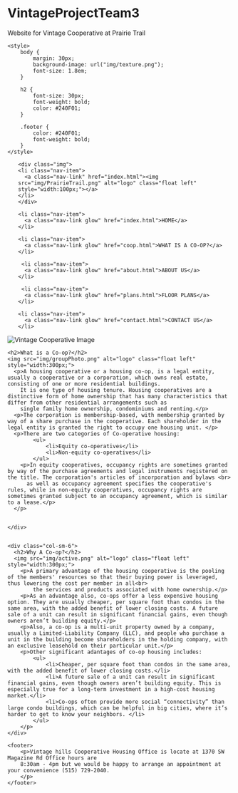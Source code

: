 # VintageProjectTeam3
Website for Vintage Cooperative at Prairie Trail

<!DOCTYPE html>
<html lang="en">

<head>
  <title>Vintage Cooperative of Prairie Trail</title>
  <meta charset="utf-8">
  <meta name="viewport" content="width=device-width, initial-scale=1">
  <link rel="stylesheet" href="https://maxcdn.bootstrapcdn.com/bootstrap/4.5.2/css/bootstrap.min.css">
  <script src="https://ajax.googleapis.com/ajax/libs/jquery/3.5.1/jquery.min.js"></script>
  <script src="https://cdnjs.cloudflare.com/ajax/libs/popper.js/1.16.0/umd/popper.min.js"></script>
  <script src="https://maxcdn.bootstrapcdn.com/bootstrap/4.5.2/js/bootstrap.min.js"></script>
  <!-- Latest compiled and minified CSS -->
<link rel="stylesheet" href="https://stackpath.bootstrapcdn.com/bootstrap/3.4.1/css/bootstrap.min.css" integrity="sha384-HSMxcRTRxnN+Bdg0JdbxYKrThecOKuH5zCYotlSAcp1+c8xmyTe9GYg1l9a69psu" crossorigin="anonymous">

<!-- Optional theme -->
<link rel="stylesheet" href="https://stackpath.bootstrapcdn.com/bootstrap/3.4.1/css/bootstrap-theme.min.css" integrity="sha384-6pzBo3FDv/PJ8r2KRkGHifhEocL+1X2rVCTTkUfGk7/0pbek5mMa1upzvWbrUbOZ" crossorigin="anonymous">

<!-- Latest compiled and minified JavaScript -->
<script src="https://stackpath.bootstrapcdn.com/bootstrap/3.4.1/js/bootstrap.min.js" integrity="sha384-aJ21OjlMXNL5UyIl/XNwTMqvzeRMZH2w8c5cRVpzpU8Y5bApTppSuUkhZXN0VxHd" crossorigin="anonymous"></script>
<link type="text/css" rel="stylesheet" href="vintage.css">
<link type="text/css" rel="stylesheet" href="vintage.scss">
<link type="text/css" rel="stylesheet" href="Roboto-Black.ttf">
<link type="text/css" rel="stylesheet" href="img/texture.png">
<link type="text/css" rel="stylesheet" href="ReggaeOne-Regular.ttf">

    <style>
        body {
            margin: 30px;
            background-image: url("img/texture.png");
            font-size: 1.8em;
        }

        h2 {
            font-size: 30px;
            font-weight: bold;
            color: #240F01;
        }

        .footer {
            color: #240F01;
            font-weight: bold;
        }
    </style>


</head>

<body>

<nav class="navbar navbar-expand-sm bg-light">
  <ul class="navbar-nav">
	
	<div class="img">
	<li class="nav-item">
      <a class="nav-link" href="index.html"><img src="img/PrairieTrail.png" alt="logo" class="float left"  style="width:100px;"></a>
    </li>
	</div>
  
    <li class="nav-item">
      <a class="nav-link glow" href="index.html">HOME</a>
    </li>
	
    <li class="nav-item">
      <a class="nav-link glow" href="coop.html">WHAT IS A CO-OP?</a>
    </li>
	
	 <li class="nav-item">
      <a class="nav-link glow" href="about.html">ABOUT US</a>
    </li>
	
	 <li class="nav-item">
      <a class="nav-link glow" href="plans.html">FLOOR PLANS</a>
    </li>
	
	<li class="nav-item">
      <a class="nav-link glow" href="contact.html">CONTACT US</a>
    </li>
	
  </ul>
</nav>

<img src="img/homePage2.jpg" class = "center" alt = "Vintage Cooperative Image">
  
<div class="container">
    
  <div class="row">
    <div class="col-sm-6">

    <h2>What is a Co-op?</h2>
    <img src="img/groupPhoto.png" alt="logo" class="float left"  style="width:300px;">
      <p>A housing cooperative or a housing co-op, is a legal entity, usually a cooperative or a corporation, which owns real estate, consisting of one or more residential buildings.
        It is one type of housing tenure. Housing cooperatives are a distinctive form of home ownership that has many characteristics that differ from other residential arrangements such as 
        single family home ownership, condominiums and renting.</p>
      <p>The corporation is membership-based, with membership granted by way of a share purchase in the cooperative. Each shareholder in the legal entity is granted the right to occupy one housing unit. </p>
      <p>There are two categories of Co-operative housing:
            <ul>
                <li>Equity co-operatives</li>
                <li>Non-equity co-operatives</li>
            </ul>
        <p>In equity cooperatives, occupancy rights are sometimes granted by way of the purchase agreements and legal instruments registered on the title. The corporation's articles of incorporation and bylaws <br>
          as well as occupancy agreement specifies the cooperative's rules, while in non-equity cooperatives, occupancy rights are sometimes granted subject to an occupancy agreement, which is similar to a lease.</p>    
      </p>
      
      
    </div>
    
    
    <div class="col-sm-6">
      <h2>Why A Co-op?</h2>
      <img src="img/active.png" alt="logo" class="float left"  style="width:300px;">
        <p>A primary advantage of the housing cooperative is the pooling of the members' resources so that their buying power is leveraged, thus lowering the cost per member in all<br>
            the services and products associated with home ownership.</p>
        <p>As an advantage also, co-ops offer a less expensive housing option. They are usually cheaper, per square foot than condos in the same area, with the added benefit of lower closing costs. A future sale of a unit can result in significant financial gains, even though owners aren’t building equity.</p>
        <p>Also, a co-op is a multi-unit property owned by a company, usually a Limited-Liability Company (LLC), and people who purchase a unit in the building become shareholders in the holding company, with an exclusive leasehold on their particular unit.</p>
        <p>Other significant adantages of co-op housing includes:
            <ul>
                <li>Cheaper, per square foot than condos in the same area, with the added benefit of lower closing costs.</li>
                <li>A future sale of a unit can result in significant financial gains, even though owners aren’t building equity. This is especially true for a long-term investment in a high-cost housing market.</li>
                <li>Co-ops often provide more social “connectivity” than large condo buildings, which can be helpful in big cities, where it’s harder to get to know your neighbors. </li>
            </ul>
        </p>
    </div>
    
    
    
  </div>
</div>

    <footer>
        <p>Vintage hills Cooperative Housing Office is locate at 1370 SW Magazine Rd Office hours are
        8:30am - 4pm but we would be happy to arrange an appointment at your convenience (515) 729-2040.
        </p>
    </footer>


</body>

</html>

